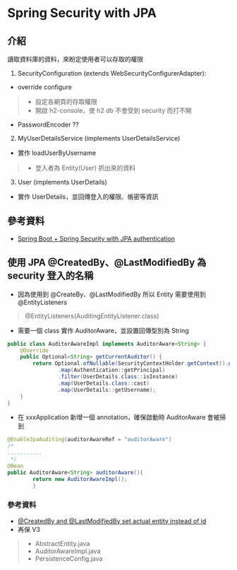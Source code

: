 # Spring Security with JPA

## 介紹
讀取資料庫的資料，來盼定使用者可以存取的權限
1. SecurityConfiguration (extends WebSecurityConfigurerAdapter):
- override configure
> - 設定各網頁的存取權限
> - 開啟 h2-console，使 h2 db 不會受到 security 而打不開
- PasswordEncoder ??

2. MyUserDetailsService (implements UserDetailsService)
- 實作 loadUserByUsername
> - 登入者為 Entity(User) 抓出來的資料

3. User (implements UserDetails)
- 實作 UserDetails，並回傳登入的權限、帳密等資訊

## 參考資料
- [Spring Boot + Spring Security with JPA authentication](https://www.youtube.com/watch?v=TNt3GHuayXs&t=1784s)

## 使用 JPA @CreatedBy、@LastModifiedBy 為 security 登入的名稱
- 因為使用到 @CreateBy、@LastModifiedBy 所以 Entity 需要使用到 @EntityListeners
> @EntityListeners(AuditingEntityListener.class)

- 需要一個 class 實作 AuditorAware，並設置回傳型別為 String
```java
public class AuditorAwareImpl implements AuditorAware<String> {
    @Override
    public Optional<String> getCurrentAuditor() {
        return Optional.ofNullable(SecurityContextHolder.getContext().getAuthentication())
                .map(Authentication::getPrincipal)
                .filter(UserDetails.class::isInstance)
                .map(UserDetails.class::cast)
                .map(UserDetails::getUsername);
    }
}
```
- 在 xxxApplication 新增一個 annotation，確保啟動時 AuditorAware 會被掃到
```java
@EnableJpaAuditing(auditorAwareRef = "auditorAware")
/*
...........        
 */
@Bean
public AuditorAware<String> auditorAware(){
        return new AuditorAwareImpl();
        }
```
### 參考資料
- [@CreatedBy and @LastModifiedBy set actual entity instead of id](https://stackoverflow.com/questions/53658463/createdby-and-lastmodifiedby-set-actual-entity-instead-of-id)
- 再保 V3
> - AbstractEntity.java
> - AuditorAwareImpl.java
> - PersistenceConfig.java